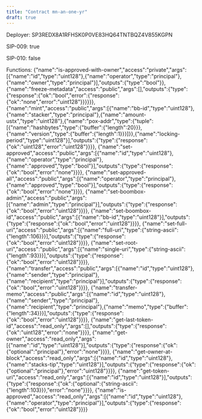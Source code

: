 ```yaml
---
title: "Contract mn-an-one-yr"
draft: true
---
```

Deployer: SP3REDX8A1RFHSK0P0VE83HQ64TNTBQZ4V855KGPN

SIP-009: true

SIP-010: false

Functions:
{"name":"is-approved-with-owner","access":"private","args":[{"name":"id","type":"uint128"},{"name":"operator","type":"principal"},{"name":"owner","type":"principal"}],"outputs":{"type":"bool"}}, {"name":"freeze-metadata","access":"public","args":[],"outputs":{"type":{"response":{"ok":"bool","error":{"response":{"ok":"none","error":"uint128"}}}}}}, {"name":"mint","access":"public","args":[{"name":"bb-id","type":"uint128"},{"name":"stacker","type":"principal"},{"name":"amount-ustx","type":"uint128"},{"name":"pox-addr","type":{"tuple":[{"name":"hashbytes","type":{"buffer":{"length":20}}},{"name":"version","type":{"buffer":{"length":1}}}]}},{"name":"locking-period","type":"uint128"}],"outputs":{"type":{"response":{"ok":"uint128","error":"uint128"}}}}, {"name":"set-approved","access":"public","args":[{"name":"id","type":"uint128"},{"name":"operator","type":"principal"},{"name":"approved","type":"bool"}],"outputs":{"type":{"response":{"ok":"bool","error":"none"}}}}, {"name":"set-approved-all","access":"public","args":[{"name":"operator","type":"principal"},{"name":"approved","type":"bool"}],"outputs":{"type":{"response":{"ok":"bool","error":"none"}}}}, {"name":"set-boombox-admin","access":"public","args":[{"name":"admin","type":"principal"}],"outputs":{"type":{"response":{"ok":"bool","error":"uint128"}}}}, {"name":"set-boombox-id","access":"public","args":[{"name":"bb-id","type":"uint128"}],"outputs":{"type":{"response":{"ok":"bool","error":"uint128"}}}}, {"name":"set-full-uri","access":"public","args":[{"name":"full-uri","type":{"string-ascii":{"length":106}}}],"outputs":{"type":{"response":{"ok":"bool","error":"uint128"}}}}, {"name":"set-root-uri","access":"public","args":[{"name":"single-uri","type":{"string-ascii":{"length":93}}}],"outputs":{"type":{"response":{"ok":"bool","error":"uint128"}}}}, {"name":"transfer","access":"public","args":[{"name":"id","type":"uint128"},{"name":"sender","type":"principal"},{"name":"recipient","type":"principal"}],"outputs":{"type":{"response":{"ok":"bool","error":"uint128"}}}}, {"name":"transfer-memo","access":"public","args":[{"name":"id","type":"uint128"},{"name":"sender","type":"principal"},{"name":"recipient","type":"principal"},{"name":"memo","type":{"buffer":{"length":34}}}],"outputs":{"type":{"response":{"ok":"bool","error":"uint128"}}}}, {"name":"get-last-token-id","access":"read_only","args":[],"outputs":{"type":{"response":{"ok":"uint128","error":"none"}}}}, {"name":"get-owner","access":"read_only","args":[{"name":"id","type":"uint128"}],"outputs":{"type":{"response":{"ok":{"optional":"principal"},"error":"none"}}}}, {"name":"get-owner-at-block","access":"read_only","args":[{"name":"id","type":"uint128"},{"name":"stacks-tip","type":"uint128"}],"outputs":{"type":{"response":{"ok":{"optional":"principal"},"error":"uint128"}}}}, {"name":"get-token-uri","access":"read_only","args":[{"name":"id","type":"uint128"}],"outputs":{"type":{"response":{"ok":{"optional":{"string-ascii":{"length":103}}},"error":"none"}}}}, {"name":"is-approved","access":"read_only","args":[{"name":"id","type":"uint128"},{"name":"operator","type":"principal"}],"outputs":{"type":{"response":{"ok":"bool","error":"uint128"}}}}
